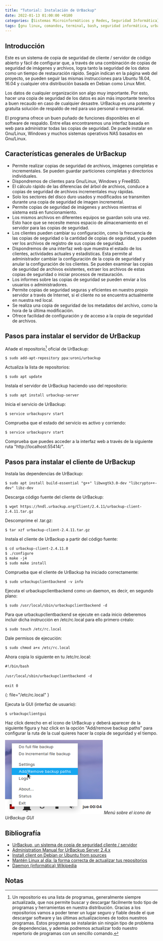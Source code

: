 ```yaml
---
title: "Tutorial: Instalación de UrBackup"
date: 2022-01-13 01:00:00 +0100
categories: [Sistemas Microinformáticos y Redes, Seguridad Informática]
tags: [gnu linux, comandos, terminal, bash, seguridad informática, urbackup, backup, seguridad pasiva, almacenamiento, tutorial]
---
```


## Introducción

Este es un sistema de copia de seguridad de cliente / servidor de código abierto y fácil de configurar que, a través de una combinación de copias de seguridad de imágenes y archivos, logra tanto la seguridad de los datos como un tiempo de restauración rápido. Según indican en la página web del proyecto, se pueden seguir las mismas instrucciones para Ubuntu 18.04, 16.04 y cualquier otra distribución basada en Debian como Linux Mint.

Los datos de cualquier organización son algo muy importante. Por esto, hacer una copia de seguridad de los datos es aún más importante tenerlos a buen recaudo en caso de cualquier desastre. UrBackup es una potente y gratuita solución de respaldo de red para uso personal o empresarial.

El programa ofrece un buen puñado de funciones disponibles en el software de respaldo. Entre ellas encontraremos una interfaz basada en web para administrar todas las copias de seguridad. De puede instalar en Gnu/Linux, Windows y muchos sistemas operativos NAS basados en Gnu/Linux.

## Características generales de UrBackup

- Permite realizar copias de seguridad de archivos, imágenes completas e incrementales. Se pueden guardar particiones completas y directorios individuales.
- Dispondremos de clientes para Gnu/Linux, Windows y FreeBSD.
- El cálculo rápido de las diferencias del árbol de archivos, conduce a copias de seguridad de archivos incrementales muy rápidas.
- Solo los sectores del disco duro usados y modificados se transmiten durante una copia de seguridad de imagen incremental.
- Permite copias de seguridad de imágenes y archivos mientras el sistema está en funcionamiento.
- Los mismos archivos en diferentes equipos se guardan solo una vez. Esto hace que se necesite menos espacio de almacenamiento en el servidor para las copias de seguridad.
- Los clientes pueden cambiar su configuración, como la frecuencia de las copias de seguridad o la cantidad de copias de seguridad, y pueden ver los archivos de registro de sus copias de seguridad.
- Dispondremos de una interfaz web que muestra el estado de los clientes, actividades actuales y estadísticas. Esta permite al administrador cambiar la configuración de la copia de seguridad y anular la configuración de los clientes. Se pueden examinar las copias de seguridad de archivos existentes, extraer los archivos de estas copias de seguridad o iniciar procesos de restauración.
- Los informes sobre las copias de seguridad se pueden enviar a los usuarios o administradores.
- Permite copias de seguridad seguras y eficientes en nuestro propio servidor a través de Internet, si el cliente no se encuentra actualmente en nuestra red local.
- Se realiza una copia de seguridad de los metadatos del archivo, como la hora de la última modificación.
- Ofrece facilidad de configuración y de acceso a la copia de seguridad de archivos.

## Pasos para instalar el servidor de UrBackup

Añade el repositorio[^repo] oficial de UrBackup:

[^repo]: Un repositorio es una lista de programas, generalmente siempre actualizada, que nos permite buscar y descargar fácilmente todo tipo de programas y herramientas en nuestra distribución. Gracias a los repositorios vamos a poder tener un lugar seguro y fiable desde el que descargar software y las últimas actualizaciones de todos nuestros programas. Estos programas se instalarán sin ningún tipo de problema de dependencias, y además podremos actualizar todo nuestro repertorio de programas con un sencillo comando.

```console
$ sudo add-apt-repository ppa:uroni/urbackup
```

Actualiza la lista de repositorios:

```console
$ sudo apt update
```

Instala el servidor de UrBackup haciendo uso del repositorio:

```console
$ sudo apt install urbackup-server
```

Inicia el servicio de UrBackup:

```console
$ service urbackupsrv start
```

Comprueba que el estado del servicio es activo y corriendo:

```console
$ service urbackupsrv start
```

Comprueba que puedes acceder a la interfaz web a través de la siguiente ruta "http://localhost:55414/".


## Pasos para instalar el cliente de UrBackup

Instala las dependencias de UrBackup:

```console
$ sudo apt install build-essential "g++" libwxgtk3.0-dev "libcrypto++-dev" libz-dev
```

Descarga código fuente del cliente de UrBackup:

```console
$ wget https://hndl.urbackup.org/Client/2.4.11/urbackup-client-2.4.11.tar.gz
```

Descomprime el .tar.gz:
```console
$ tar xzf urbackup-client-2.4.11.tar.gz
```

Instala el cliente de UrBackup a partir del código fuente:

```console
$ cd urbackup-client-2.4.11.0
$ ./configure
$ make -j4
$ sudo make install
```
Comprueba que el cliente de UrBackup ha iniciado correctamente:

```console
$ sudo urbackupclientbackend -v info
```

Ejecuta el urbackupclientbackend como un daemon, es decir, en segundo plano:

```console
$ sudo /usr/local/sbin/urbackupclientbackend -d
```

Para que urbackupclientbackend se ejecute en cada inicio deberemos incluir dicha instrucción en /etc/rc.local para ello primero créalo:

```console
$ sudo touch /etc/rc.local
```

Dale permisos de ejecución:

```console
$ sudo chmod a+x /etc/rc.local
```

Ahora copia lo siguiente en tu /etc/rc.local:

```shell
#!/bin/bash

/usr/local/sbin/urbackupclientbackend -d

exit 0
```
{: file="/etc/rc.local" }


Ejecuta la GUI (interfaz de usuario):

```console
$ urbackupclientgui
```

Haz click derecho en el icono de UrBackup y deberá aparecer de la siguiente figura y haz click en la opción "Add/remove backup paths" para configurar la ruta de la cual quieres hacer la copia de seguridad y el tiempo.

![Menú sobre el icono de UrBackup GUI](/assets/img/tutorial-instalacion-urbackup/add-remove-backup-paths.png)
_Menú sobre el icono de UrBackup GUI_

## Bibliografía

- [UrBackup, un sistema de copia de seguridad cliente / servidor](https://ubunlog.com/urbackup-sistema-de-copia-de-seguridad-cliente-servidor/)
- [Administration Manual for UrBackup Server 2.4.x](https://www.urbackup.org/administration_manual.html)
- [Install client on Debian or Ubuntu from sources](https://www.urbackup.org/client_debian_ubuntu_install.html)
- [Mantén Linux al día: la forma correcta de actualizar tus repositorios](https://www.softzone.es/linux/tutoriales/actualizar-lista-repositorios-linux/)
- [Daemon (informática) Wikipedia](https://es.wikipedia.org/wiki/Daemon_(inform%C3%A1tica))

## Notas